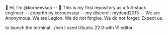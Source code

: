 👋 Hi, I’m @korneevscp -- 🤖 This is my first repository as a full-stack engineer -- copyrith by korneevscp -- my discord : mydead2013 -- We are Anonymous. We are Legion. We do not forgive. We do not forget. Expect us.


to launch the terminal: ./hsh
I used Ubuntu 22.0 with VI editor 